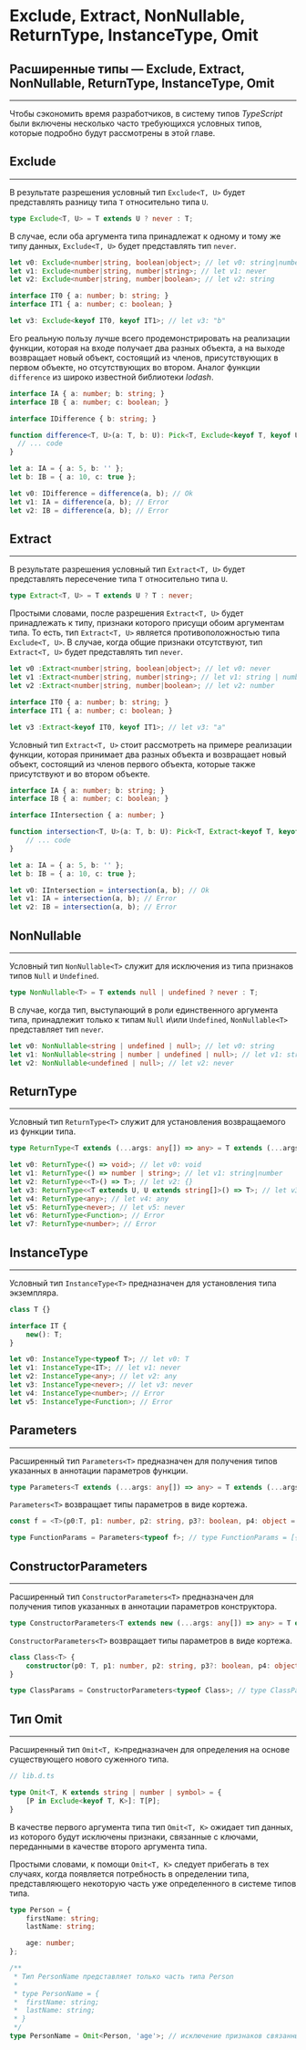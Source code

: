 # Exclude, Extract, NonNullable, ReturnType, InstanceType, Omit
## Расширенные типы — Exclude, Extract, NonNullable, ReturnType, InstanceType, Omit
________________

Чтобы сэкономить время разработчиков, в систему типов *TypeScript* были включены несколько часто требующихся условных типов, которые подробно будут рассмотрены в этой главе.


## Exclude
________________

В результате разрешения условный тип `Exclude<T, U>` будет представлять разницу типа `T` относительно типа `U`. 

~~~~~typescript
type Exclude<T, U> = T extends U ? never : T;
~~~~~

В случае, если оба аргумента типа принадлежат к одному и тому же типу данных, `Exclude<T, U>` будет представлять тип `never`.

~~~~~typescript
let v0: Exclude<number|string, boolean|object>; // let v0: string|number
let v1: Exclude<number|string, number|string>; // let v1: never
let v2: Exclude<number|string, number|boolean>; // let v2: string

interface IT0 { a: number; b: string; }
interface IT1 { a: number; c: boolean; }

let v3: Exclude<keyof IT0, keyof IT1>; // let v3: "b"
~~~~~

Его реальную пользу лучше всего продемонстрировать на реализации функции, которая на входе получает два разных объекта, а на выходе возвращает новый объект, состоящий из членов, присутствующих в первом объекте, но отсутствующих во втором. Аналог функции `difference` из широко известной библиотеки *lodash*.

~~~~~typescript
interface IA { a: number; b: string; }
interface IB { a: number; c: boolean; }

interface IDifference { b: string; }

function difference<T, U>(a: T, b: U): Pick<T, Exclude<keyof T, keyof U>> {
  // ... code
}

let a: IA = { a: 5, b: '' };
let b: IB = { a: 10, c: true };

let v0: IDifference = difference(a, b); // Ok
let v1: IA = difference(a, b); // Error
let v2: IB = difference(a, b); // Error
~~~~~


## Extract
________________


В результате разрешения условный тип `Extract<T, U>` будет представлять пересечение типа `T` относительно типа `U`.

~~~~~typescript
type Extract<T, U> = T extends U ? T : never;
~~~~~

Простыми словами, после разрешения `Extract<T, U>` будет принадлежать к типу, признаки которого присущи обоим аргументам типа. То есть, тип `Extract<T, U>` является противоположностью типа `Exclude<T, U>`. В случае, когда общие признаки отсутствуют, тип `Extract<T, U>` будет представлять тип `never`.

~~~~~typescript
let v0 :Extract<number|string, boolean|object>; // let v0: never
let v1 :Extract<number|string, number|string>; // let v1: string | number
let v2 :Extract<number|string, number|boolean>; // let v2: number

interface IT0 { a: number; b: string; }
interface IT1 { a: number; c: boolean; }

let v3 :Extract<keyof IT0, keyof IT1>; // let v3: "a"
~~~~~

Условный тип `Extract<T, U>` стоит рассмотреть на примере реализации функции, которая принимает два разных объекта и возвращает новый объект, состоящий из членов первого объекта, которые также присутствуют и во втором объекте.

~~~~~typescript
interface IA { a: number; b: string; }
interface IB { a: number; c: boolean; }

interface IIntersection { a: number; }

function intersection<T, U>(a: T, b: U): Pick<T, Extract<keyof T, keyof U>> {
    // ... code
}

let a: IA = { a: 5, b: '' };
let b: IB = { a: 10, c: true };

let v0: IIntersection = intersection(a, b); // Ok
let v1: IA = intersection(a, b); // Error
let v2: IB = intersection(a, b); // Error
~~~~~


## NonNullable
________________

Условный тип `NonNullable<T>` служит для исключения из типа признаков типов `Null` и `Undefined`.

~~~~~typescript
type NonNullable<T> = T extends null | undefined ? never : T;
~~~~~

В случае, когда тип, выступающий в роли единственного аргумента типа, принадлежит только к типам `Null` и\или `Undefined`, `NonNullable<T>` представляет тип `never`.

~~~~~typescript
let v0: NonNullable<string | undefined | null>; // let v0: string
let v1: NonNullable<string | number | undefined | null>; // let v1: string|number
let v2: NonNullable<undefined | null>; // let v2: never
~~~~~

## ReturnType
________________

Условный тип `ReturnType<T>` служит для установления возвращаемого из функции типа.

~~~~~typescript
type ReturnType<T extends (...args: any[]) => any> = T extends (...args: any[]) => infer R ? R : any;

let v0: ReturnType<() => void>; // let v0: void
let v1: ReturnType<() => number | string>; // let v1: string|number
let v2: ReturnType<<T>() => T>; // let v2: {}
let v3: ReturnType<<T extends U, U extends string[]>() => T>; // let v3: string[]
let v4: ReturnType<any>; // let v4: any
let v5: ReturnType<never>; // let v5: never
let v6: ReturnType<Function>; // Error
let v7: ReturnType<number>; // Error
~~~~~

## InstanceType
________________

Условный тип `InstanceType<T>` предназначен для установления типа экземпляра.

~~~~~typescript
class T {}

interface IT { 
    new(): T; 
}

let v0: InstanceType<typeof T>; // let v0: T
let v1: InstanceType<IT>; // let v1: never
let v2: InstanceType<any>; // let v2: any
let v3: InstanceType<never>; // let v3: never
let v4: InstanceType<number>; // Error
let v5: InstanceType<Function>; // Error
~~~~~

## Parameters
________________

Расширенный тип `Parameters<T>` предназначен для получения типов указанных в аннотации параметров функции.

`````typescript
type Parameters<T extends (...args: any[]) => any> = T extends (...args: infer P) => any ? P : never;
`````

`Parameters<T>` возвращает типы параметров в виде кортежа.

`````typescript
const f = <T>(p0:T, p1: number, p2: string, p3?: boolean, p4: object = {}) => ({}); 

type FunctionParams = Parameters<typeof f>; // type FunctionParams = [{}, number, string, boolean?, object?]
`````


## ConstructorParameters
________________

Расширенный тип `ConstructorParameters<T>` предназначен для получения типов указанных в аннотации параметров конструктора.

`````typescript
type ConstructorParameters<T extends new (...args: any[]) => any> = T extends new (...args: infer P) => any ? P : never;
`````

`ConstructorParameters<T>` возвращает типы параметров в виде кортежа.

`````typescript
class Class<T> {
    constructor(p0: T, p1: number, p2: string, p3?: boolean, p4: object = {}) {}
}

type ClassParams = ConstructorParameters<typeof Class>; // type ClassParams = [{}, number, string, boolean?, object?]
`````

## Тип Omit
________________

Расширенный тип `Omit<T, K>`предназначен для определения на основе существующего нового суженного типа.

`````typescript
// lib.d.ts

type Omit<T, K extends string | number | symbol> = { 
    [P in Exclude<keyof T, K>]: T[P];
}
`````

В качестве первого аргумента типа тип `Omit<T, K>` ожидает тип данных, из которого будут исключены признаки, связанные с ключами, переданными в качестве второго аргумента типа.

Простыми словами, к помощи `Omit<T, K>` следует прибегать в тех случаях, когда появляется потребность в определении типа, представляющего некоторую часть уже определенного в системе типов типа.

`````typescript
type Person = {
    firstName: string;
    lastName: string;

    age: number;
};

/**
 * Тип PersonName представляет только часть типа Person
 * 
 * type PersonName = {
 *  firstName: string;
 *  lastName: string;
 * }
 */
type PersonName = Omit<Person, 'age'>; // исключение признаков связанных с полем age из типа Person

`````
